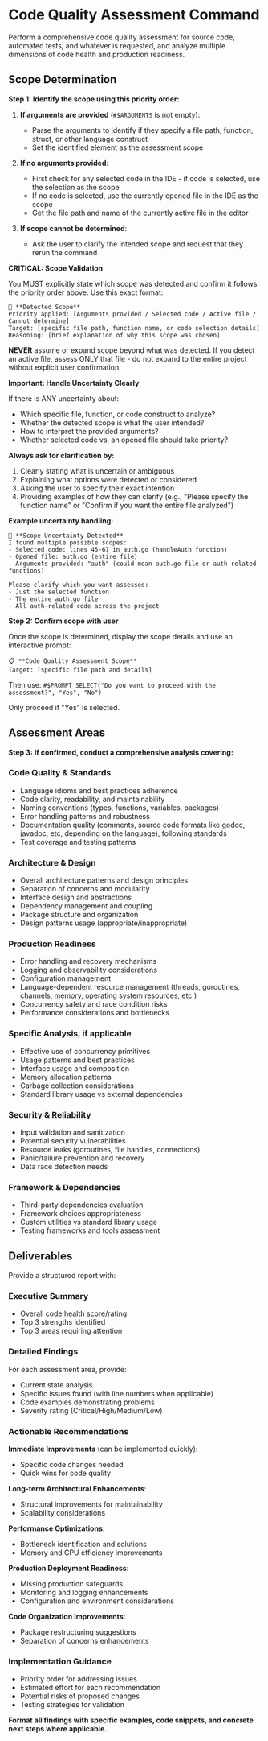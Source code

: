# Code Quality Assessment Command

Perform a comprehensive code quality assessment for source code, automated tests, and whatever is requested, and analyze multiple dimensions of code health and production readiness.

## Scope Determination

**Step 1: Identify the scope using this priority order:**

1. **If arguments are provided** (`#$ARGUMENTS` is not empty):
    - Parse the arguments to identify if they specify a file path, function, struct, or other language construct
    - Set the identified element as the assessment scope

2. **If no arguments provided**:
    - First check for any selected code in the IDE - if code is selected, use the selection as the scope
    - If no code is selected, use the currently opened file in the IDE as the scope
    - Get the file path and name of the currently active file in the editor

3. **If scope cannot be determined**:
    - Ask the user to clarify the intended scope and request that they rerun the command

**CRITICAL: Scope Validation**

You MUST explicitly state which scope was detected and confirm it follows the priority order above. Use this exact format:

```
🎯 **Detected Scope**
Priority applied: [Arguments provided / Selected code / Active file / Cannot determine]
Target: [specific file path, function name, or code selection details]
Reasoning: [brief explanation of why this scope was chosen]
```

**NEVER** assume or expand scope beyond what was detected. If you detect an active file, assess ONLY that file - do not expand to the entire project without explicit user confirmation.

**Important: Handle Uncertainty Clearly**

If there is ANY uncertainty about:
- Which specific file, function, or code construct to analyze?
- Whether the detected scope is what the user intended?
- How to interpret the provided arguments?
- Whether selected code vs. an opened file should take priority?

**Always ask for clarification by:**
1. Clearly stating what is uncertain or ambiguous
2. Explaining what options were detected or considered
3. Asking the user to specify their exact intention
4. Providing examples of how they can clarify (e.g., "Please specify the function name" or "Confirm if you want the entire file analyzed")

**Example uncertainty handling:**
```
🤔 **Scope Uncertainty Detected**
I found multiple possible scopes:
- Selected code: lines 45-67 in auth.go (handleAuth function)
- Opened file: auth.go (entire file)
- Arguments provided: "auth" (could mean auth.go file or auth-related functions)

Please clarify which you want assessed:
- Just the selected function
- The entire auth.go file  
- All auth-related code across the project
```

**Step 2: Confirm scope with user**

Once the scope is determined, display the scope details and use an interactive prompt:

```
📋 **Code Quality Assessment Scope**
Target: [specific file path and details]
```

Then use: `#$PROMPT_SELECT("Do you want to proceed with the assessment?", "Yes", "No")`

Only proceed if "Yes" is selected.

## Assessment Areas

**Step 3: If confirmed, conduct a comprehensive analysis covering:**

### **Code Quality & Standards**
- Language idioms and best practices adherence
- Code clarity, readability, and maintainability
- Naming conventions (types, functions, variables, packages)
- Error handling patterns and robustness
- Documentation quality (comments, source code formats like godoc, javadoc, etc, depending on the language), following standards
- Test coverage and testing patterns

### **Architecture & Design**
- Overall architecture patterns and design principles
- Separation of concerns and modularity
- Interface design and abstractions
- Dependency management and coupling
- Package structure and organization
- Design patterns usage (appropriate/inappropriate)

### **Production Readiness**
- Error handling and recovery mechanisms
- Logging and observability considerations
- Configuration management
- Language-dependent resource management (threads, goroutines, channels, memory, operating system resources, etc.)
- Concurrency safety and race condition risks
- Performance considerations and bottlenecks

### **Specific Analysis, if applicable**
- Effective use of concurrency primitives
- Usage patterns and best practices
- Interface usage and composition
- Memory allocation patterns
- Garbage collection considerations
- Standard library usage vs external dependencies

### **Security & Reliability**
- Input validation and sanitization
- Potential security vulnerabilities
- Resource leaks (goroutines, file handles, connections)
- Panic/failure prevention and recovery
- Data race detection needs

### **Framework & Dependencies**
- Third-party dependencies evaluation
- Framework choices appropriateness
- Custom utilities vs standard library usage
- Testing frameworks and tools assessment

## Deliverables

Provide a structured report with:

### **Executive Summary**
- Overall code health score/rating
- Top 3 strengths identified
- Top 3 areas requiring attention

### **Detailed Findings**
For each assessment area, provide:
- Current state analysis
- Specific issues found (with line numbers when applicable)
- Code examples demonstrating problems
- Severity rating (Critical/High/Medium/Low)

### **Actionable Recommendations**

**Immediate Improvements** (can be implemented quickly):
- Specific code changes needed
- Quick wins for code quality

**Long-term Architectural Enhancements**:
- Structural improvements for maintainability
- Scalability considerations

**Performance Optimizations**:
- Bottleneck identification and solutions
- Memory and CPU efficiency improvements

**Production Deployment Readiness**:
- Missing production safeguards
- Monitoring and logging enhancements
- Configuration and environment considerations

**Code Organization Improvements**:
- Package restructuring suggestions
- Separation of concerns enhancements

### **Implementation Guidance**
- Priority order for addressing issues
- Estimated effort for each recommendation
- Potential risks of proposed changes
- Testing strategies for validation

**Format all findings with specific examples, code snippets, and concrete next steps where applicable.**